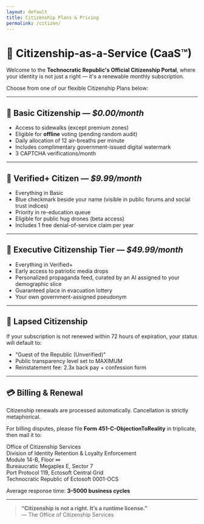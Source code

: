 ```yaml
---
layout: default
title: Citizenship Plans & Pricing
permalink: /citizen/
---
```


# 🎫 Citizenship-as-a-Service (CaaS™)

Welcome to the **Technocratic Republic's Official Citizenship Portal**, where your identity is not just a right — it's a renewable monthly subscription.

Choose from one of our flexible Citizenship Plans below:

---

## 🧊 **Basic Citizenship** — *$0.00/month*  
- Access to sidewalks (except premium zones)  
- Eligible for **offline** voting (pending random audit)  
- Daily allocation of 12 air-breaths per minute  
- Includes complimentary government-issued digital watermark  
- 3 CAPTCHA verifications/month

---

## 🔐 **Verified+ Citizen** — *$9.99/month*  
- Everything in Basic  
- Blue checkmark beside your name (visible in public forums and social trust indices)  
- Priority in re-education queue  
- Eligible for public hug drones (beta access)  
- Includes 1 free denial-of-service claim per year

---

## 🦅 **Executive Citizenship Tier** — *$49.99/month*  
- Everything in Verified+  
- Early access to patriotic media drops  
- Personalized propaganda feed, curated by an AI assigned to your demographic slice  
- Guaranteed place in evacuation lottery  
- Your own government-assigned pseudonym

---

## 🚫 **Lapsed Citizenship**  
If your subscription is not renewed within 72 hours of expiration, your status will default to:

- "Guest of the Republic (Unverified)"
- Public transparency level set to MAXIMUM
- Reinstatement fee: 2.3x back pay + confession form

---

## 💳 Billing & Renewal

Citizenship renewals are processed automatically. Cancellation is strictly metaphorical.

For billing disputes, please file **Form 451-C-ObjectionToReality** in triplicate, then mail it to:

Office of Citizenship Services  
Division of Identity Retention & Loyalty Enforcement  
Module 14-B, Floor ∞  
Bureaucratic Megaplex E, Sector 7  
Port Protocol 119, Ectosoft Central Grid  
Technocratic Republic of Ectosoft 0001-OCS


Average response time: **3–5000 business cycles**

---

> **“Citizenship is not a right. It’s a runtime license.”**  
> — The Office of Citizenship Services


